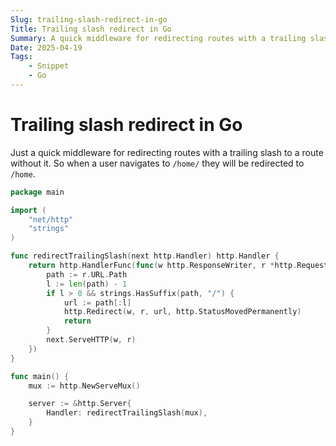 ```yaml
---
Slug: trailing-slash-redirect-in-go
Title: Trailing slash redirect in Go
Summary: A quick middleware for redirecting routes with a trailing slash to a route without it.
Date: 2025-04-19
Tags:
    - Snippet
    - Go
---
```


# Trailing slash redirect in Go

Just a quick middleware for redirecting routes with a trailing slash to a route without it.
So when a user navigates to `/home/` they will be redirected to `/home`.

```go
package main

import (
	"net/http"
	"strings"
)

func redirectTrailingSlash(next http.Handler) http.Handler {
	return http.HandlerFunc(func(w http.ResponseWriter, r *http.Request) {
		path := r.URL.Path
		l := len(path) - 1
		if l > 0 && strings.HasSuffix(path, "/") {
			url := path[:l]
			http.Redirect(w, r, url, http.StatusMovedPermanently)
			return
		}
		next.ServeHTTP(w, r)
	})
}

func main() {
	mux := http.NewServeMux()

	server := &http.Server{
		Handler: redirectTrailingSlash(mux),
	}
}
```
